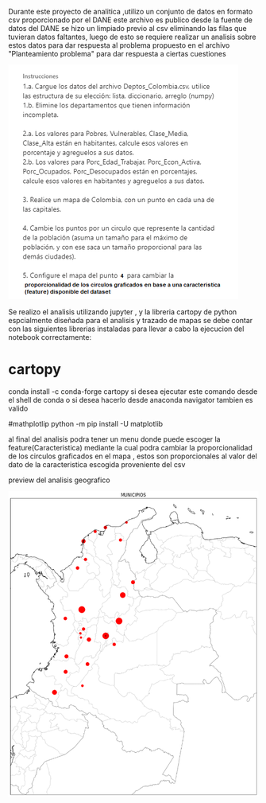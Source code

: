 Durante este proyecto de analitica ,utilizo un conjunto de datos en formato csv proporcionado por el DANE este archivo es publico desde la fuente de datos del DANE
se hizo un limpiado previo al csv eliminando las filas que tuvieran datos faltantes, luego de esto se requiere realizar un analisis sobre estos datos para dar respuesta
al problema propuesto en el archivo "Planteamiento problema" para dar respuesta a ciertas cuestiones
 
 ![alt text](https://github.com/sebas1017/GEORREFERENCIACION-CARTOPY--PYTHON/blob/main/Planteamiento_problema.png?raw=true)
 
 
Se realizo el analisis utilizando jupyter , y la libreria cartopy de python espcialmente diseñada para el analisis y trazado de mapas 
se debe contar con las siguientes librerias instaladas para llevar a cabo la ejecucion del notebook correctamente:



# cartopy
conda install -c conda-forge cartopy
si desea ejecutar este comando desde el shell de conda o si desea hacerlo desde anaconda navigator tambien es valido

#mathplotlip
python -m pip install -U matplotlib


al final del analisis podra tener un menu donde puede escoger la feature(Caracteristica) mediante la cual podra cambiar la proporcionalidad 
de los circulos graficados en el mapa , estos son proporcionales al valor del dato de la caracteristica escogida proveniente del csv
 
 
 preview del analisis geografico
 
 ![alt text](https://github.com/sebas1017/GEORREFERENCIACION-CARTOPY--PYTHON/blob/main/preview_analisisgeografico.png?raw=true)




